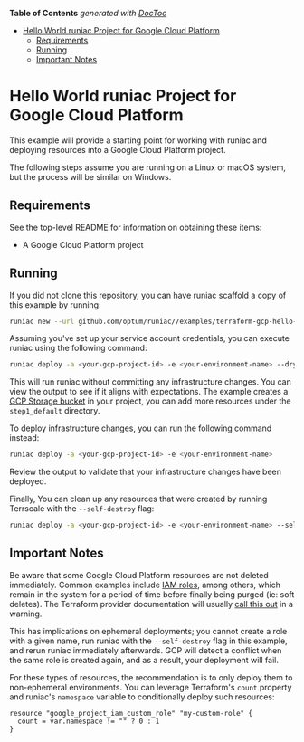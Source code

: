 <!-- START doctoc generated TOC please keep comment here to allow auto update -->
<!-- DON'T EDIT THIS SECTION, INSTEAD RE-RUN doctoc TO UPDATE -->

**Table of Contents** _generated with [DocToc](https://github.com/thlorenz/doctoc)_

- [Hello World runiac Project for Google Cloud Platform](#hello-world-runiac-project-for-google-cloud-platform)
  - [Requirements](#requirements)
  - [Running](#running)
  - [Important Notes](#important-notes)

<!-- END doctoc generated TOC please keep comment here to allow auto update -->

# Hello World runiac Project for Google Cloud Platform

This example will provide a starting point for working with runiac and deploying resources into
a Google Cloud Platform project.

The following steps assume you are running on a Linux or macOS system, but the process will be similar on Windows.

## Requirements

See the top-level README for information on obtaining these items:

- A Google Cloud Platform project

## Running

If you did not clone this repository, you can have runiac scaffold a copy of this example by running:

```bash
runiac new --url github.com/optum/runiac//examples/terraform-gcp-hello-world
```

Assuming you've set up your service account credentials, you can execute runiac using the following command:

```bash
runiac deploy -a <your-gcp-project-id> -e <your-environment-name> --dry-run
```

This will run runiac without committing any infrastructure changes. You can view the output to see if it aligns with expectations. The example
creates a [GCP Storage bucket](https://registry.terraform.io/providers/hashicorp/google/latest/docs/resources/storage_bucket) in your project,
you can add more resources under the `step1_default` directory.

To deploy infrastructure changes, you can run the following command instead:

```bash
runiac deploy -a <your-gcp-project-id> -e <your-environment-name>
```

Review the output to validate that your infrastructure changes have been deployed.

Finally, You can clean up any resources that were created by running Terrscale with the `--self-destroy` flag:

```bash
runiac deploy -a <your-gcp-project-id> -e <your-environment-name> --self-destroy
```

## Important Notes

Be aware that some Google Cloud Platform resources are not deleted immediately. Common examples include [IAM roles](https://cloud.google.com/iam/docs/creating-custom-roles#deleting-custom-role), among others, which remain in the system for a period of time before finally being purged
(ie: soft deletes). The Terraform provider documentation will usually [call this out](https://registry.terraform.io/providers/hashicorp/google/latest/docs/resources/google_project_iam_custom_role) in a warning.

This has implications on ephemeral deployments; you cannot create a role with a given name, run runiac with the `--self-destroy` flag
in this example, and rerun runiac immediately afterwards. GCP will detect a conflict when the same role is created again, and as a result, your
deployment will fail.

For these types of resources, the recommendation is to only deploy them to non-ephemeral environments. You can leverage Terraform's `count` property
and runiac's `namespace` variable to conditionally deploy such resources:

```hcl-terraform
resource "google_project_iam_custom_role" "my-custom-role" {
  count = var.namespace != "" ? 0 : 1
}
```
